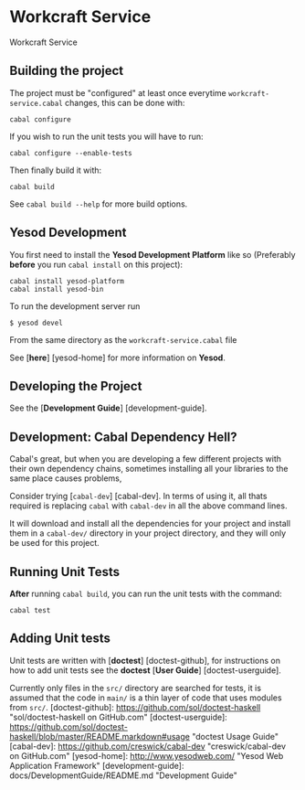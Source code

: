 # Workcraft Service

Workcraft Service

## Building the project

The project must be "configured" at least once everytime `workcraft-service.cabal` changes, this can be done with:

    cabal configure

If you wish to run the unit tests you will have to run:

    cabal configure --enable-tests

Then finally build it with:

    cabal build

See `cabal build --help` for more build options.

## Yesod Development

You first need to install the **Yesod Development Platform** like so (Preferably **before** you run `cabal install` on this project):

    cabal install yesod-platform
    cabal install yesod-bin

To run the development server run

    $ yesod devel

From the same directory as the `workcraft-service.cabal` file

See [**here**] [yesod-home] for more information on **Yesod**.

## Developing the Project

See the [**Development Guide**] [development-guide].

## Development: Cabal Dependency Hell?

Cabal's great, but when you are developing a few different projects with their own dependency chains, sometimes installing all your libraries to the same place causes problems,

Consider trying [`cabal-dev`] [cabal-dev]. In terms of using it, all thats required is replacing `cabal` with `cabal-dev` in all the above command lines.

It will download and install all the dependencies for your project and install them in a `cabal-dev/` directory in your project directory, and they will only be used for this project.

## Running Unit Tests

**After** running `cabal build`, you can run the unit tests with the command:

    cabal test

## Adding Unit tests

Unit tests are written with [**doctest**] [doctest-github], for instructions on how to add unit tests
see the **doctest** [**User Guide**] [doctest-userguide].

Currently only files in the `src/` directory are searched for tests, it is assumed that the code in `main/`
is a thin layer of code that uses modules from `src/`.
[doctest-github]: https://github.com/sol/doctest-haskell "sol/doctest-haskell on GitHub.com"
[doctest-userguide]: https://github.com/sol/doctest-haskell/blob/master/README.markdown#usage "doctest Usage Guide"
[cabal-dev]: https://github.com/creswick/cabal-dev "creswick/cabal-dev on GitHub.com"
[yesod-home]: http://www.yesodweb.com/ "Yesod Web Application Framework"
[development-guide]: docs/DevelopmentGuide/README.md "Development Guide"
